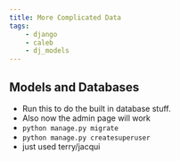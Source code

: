 ```yaml
---
title: More Complicated Data
tags:
    - django
    - caleb
    - dj_models
---
```

## Models and Databases
- Run this to do the built in database stuff. 
- Also now the admin page will work
- `python manage.py migrate` 
- `python manage.py createsuperuser`
- just used terry/jacqui
